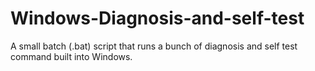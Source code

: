 # Windows-Diagnosis-and-self-test
A small batch (.bat) script that runs a bunch of diagnosis and self test command built into Windows.
